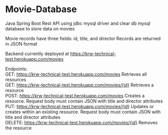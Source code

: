 # Movie-Database
Java Spring Boot Rest API using jdbc mysql driver and clear db mysql database to store data on movies

Movie records have three fields: id, title, and director
Records are returned in JSON format

Backend currently deployed at https://krw-technical-test.herokuapp.com/movies <br/>

Endpoints: <br/>
GET: https://krw-technical-test.herokuapp.com/movies Retrieves all resources <br/>
GET: https://krw-technical-test.herokuapp.com/movies/{id} Retrieves a resource <br/>
POST: https://krw-technical-test.herokuapp.com/movies Creates a resource. Request body must contain JSON with title and director attributes <br/>
PUT: https://krw-technical-test.herokuapp.com/movies/{id} Updates or creates within an existing resource.  Request body must contain JSON with title and director attributes <br/>
DELETE: https://krw-technical-test.herokuapp.com/movies/{id} Removes the resource <br/>
